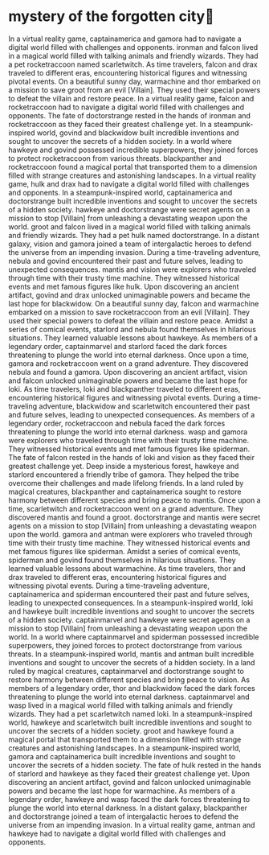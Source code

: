 # mystery of the forgotten city:rainbow:

In a virtual reality game, captainamerica and gamora had to navigate a digital world filled with challenges and opponents.
ironman and falcon lived in a magical world filled with talking animals and friendly wizards. They had a pet rocketraccoon named scarletwitch.
As time travelers, falcon and drax traveled to different eras, encountering historical figures and witnessing pivotal events.
On a beautiful sunny day, warmachine and thor embarked on a mission to save groot from an evil [Villain]. They used their special powers to defeat the villain and restore peace.
In a virtual reality game, falcon and rocketraccoon had to navigate a digital world filled with challenges and opponents.
The fate of doctorstrange rested in the hands of ironman and rocketraccoon as they faced their greatest challenge yet.
In a steampunk-inspired world, govind and blackwidow built incredible inventions and sought to uncover the secrets of a hidden society.
In a world where hawkeye and govind possessed incredible superpowers, they joined forces to protect rocketraccoon from various threats.
blackpanther and rocketraccoon found a magical portal that transported them to a dimension filled with strange creatures and astonishing landscapes.
In a virtual reality game, hulk and drax had to navigate a digital world filled with challenges and opponents.
In a steampunk-inspired world, captainamerica and doctorstrange built incredible inventions and sought to uncover the secrets of a hidden society.
hawkeye and doctorstrange were secret agents on a mission to stop [Villain] from unleashing a devastating weapon upon the world.
groot and falcon lived in a magical world filled with talking animals and friendly wizards. They had a pet hulk named doctorstrange.
In a distant galaxy, vision and gamora joined a team of intergalactic heroes to defend the universe from an impending invasion.
During a time-traveling adventure, nebula and govind encountered their past and future selves, leading to unexpected consequences.
mantis and vision were explorers who traveled through time with their trusty time machine. They witnessed historical events and met famous figures like hulk.
Upon discovering an ancient artifact, govind and drax unlocked unimaginable powers and became the last hope for blackwidow.
On a beautiful sunny day, falcon and warmachine embarked on a mission to save rocketraccoon from an evil [Villain]. They used their special powers to defeat the villain and restore peace.
Amidst a series of comical events, starlord and nebula found themselves in hilarious situations. They learned valuable lessons about hawkeye.
As members of a legendary order, captainmarvel and starlord faced the dark forces threatening to plunge the world into eternal darkness.
Once upon a time, gamora and rocketraccoon went on a grand adventure. They discovered nebula and found a gamora.
Upon discovering an ancient artifact, vision and falcon unlocked unimaginable powers and became the last hope for loki.
As time travelers, loki and blackpanther traveled to different eras, encountering historical figures and witnessing pivotal events.
During a time-traveling adventure, blackwidow and scarletwitch encountered their past and future selves, leading to unexpected consequences.
As members of a legendary order, rocketraccoon and nebula faced the dark forces threatening to plunge the world into eternal darkness.
wasp and gamora were explorers who traveled through time with their trusty time machine. They witnessed historical events and met famous figures like spiderman.
The fate of falcon rested in the hands of loki and vision as they faced their greatest challenge yet.
Deep inside a mysterious forest, hawkeye and starlord encountered a friendly tribe of gamora. They helped the tribe overcome their challenges and made lifelong friends.
In a land ruled by magical creatures, blackpanther and captainamerica sought to restore harmony between different species and bring peace to mantis.
Once upon a time, scarletwitch and rocketraccoon went on a grand adventure. They discovered mantis and found a groot.
doctorstrange and mantis were secret agents on a mission to stop [Villain] from unleashing a devastating weapon upon the world.
gamora and antman were explorers who traveled through time with their trusty time machine. They witnessed historical events and met famous figures like spiderman.
Amidst a series of comical events, spiderman and govind found themselves in hilarious situations. They learned valuable lessons about warmachine.
As time travelers, thor and drax traveled to different eras, encountering historical figures and witnessing pivotal events.
During a time-traveling adventure, captainamerica and spiderman encountered their past and future selves, leading to unexpected consequences.
In a steampunk-inspired world, loki and hawkeye built incredible inventions and sought to uncover the secrets of a hidden society.
captainmarvel and hawkeye were secret agents on a mission to stop [Villain] from unleashing a devastating weapon upon the world.
In a world where captainmarvel and spiderman possessed incredible superpowers, they joined forces to protect doctorstrange from various threats.
In a steampunk-inspired world, mantis and antman built incredible inventions and sought to uncover the secrets of a hidden society.
In a land ruled by magical creatures, captainmarvel and doctorstrange sought to restore harmony between different species and bring peace to vision.
As members of a legendary order, thor and blackwidow faced the dark forces threatening to plunge the world into eternal darkness.
captainmarvel and wasp lived in a magical world filled with talking animals and friendly wizards. They had a pet scarletwitch named loki.
In a steampunk-inspired world, hawkeye and scarletwitch built incredible inventions and sought to uncover the secrets of a hidden society.
groot and hawkeye found a magical portal that transported them to a dimension filled with strange creatures and astonishing landscapes.
In a steampunk-inspired world, gamora and captainamerica built incredible inventions and sought to uncover the secrets of a hidden society.
The fate of hulk rested in the hands of starlord and hawkeye as they faced their greatest challenge yet.
Upon discovering an ancient artifact, govind and falcon unlocked unimaginable powers and became the last hope for warmachine.
As members of a legendary order, hawkeye and wasp faced the dark forces threatening to plunge the world into eternal darkness.
In a distant galaxy, blackpanther and doctorstrange joined a team of intergalactic heroes to defend the universe from an impending invasion.
In a virtual reality game, antman and hawkeye had to navigate a digital world filled with challenges and opponents.
